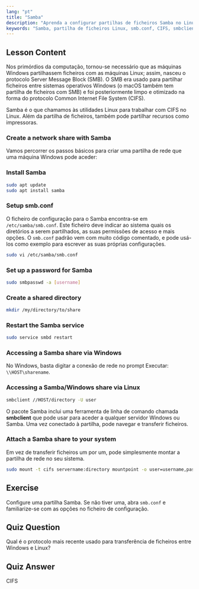 ```yaml
---
lang: "pt"
title: "Samba"
description: "Aprenda a configurar partilhas de ficheiros Samba no Linux para Windows e macOS. Este guia para iniciantes abrange instalação, configuração e acesso a partilhas. Comece já!"
keywords: "Samba, partilha de ficheiros Linux, smb.conf, CIFS, smbclient, tutorial Linux, guia para iniciantes"
---
```


## Lesson Content

Nos primórdios da computação, tornou-se necessário que as máquinas Windows partilhassem ficheiros com as máquinas Linux; assim, nasceu o protocolo Server Message Block (SMB). O SMB era usado para partilhar ficheiros entre sistemas operativos Windows (o macOS também tem partilha de ficheiros com SMB) e foi posteriormente limpo e otimizado na forma do protocolo Common Internet File System (CIFS).

Samba é o que chamamos às utilidades Linux para trabalhar com CIFS no Linux. Além da partilha de ficheiros, também pode partilhar recursos como impressoras.

### Create a network share with Samba

Vamos percorrer os passos básicos para criar uma partilha de rede que uma máquina Windows pode aceder:

### Install Samba

```bash
sudo apt update
sudo apt install samba
```

### Setup smb.conf

O ficheiro de configuração para o Samba encontra-se em `/etc/samba/smb.conf`. Este ficheiro deve indicar ao sistema quais os diretórios a serem partilhados, as suas permissões de acesso e mais opções. O `smb.conf` padrão vem com muito código comentado, e pode usá-los como exemplo para escrever as suas próprias configurações.

```bash
sudo vi /etc/samba/smb.conf
```

### Set up a password for Samba

```bash
sudo smbpasswd -a [username]
```

### Create a shared directory

```bash
mkdir /my/directory/to/share
```

### Restart the Samba service

```bash
sudo service smbd restart
```

### Accessing a Samba share via Windows

No Windows, basta digitar a conexão de rede no prompt Executar: `\\HOST\sharename`.

### Accessing a Samba/Windows share via Linux

```bash
smbclient //HOST/directory -U user
```

O pacote Samba inclui uma ferramenta de linha de comando chamada **smbclient** que pode usar para aceder a qualquer servidor Windows ou Samba. Uma vez conectado à partilha, pode navegar e transferir ficheiros.

### Attach a Samba share to your system

Em vez de transferir ficheiros um por um, pode simplesmente montar a partilha de rede no seu sistema.

```bash
sudo mount -t cifs servername:directory mountpoint -o user=username,pass=password
```

## Exercise

Configure uma partilha Samba. Se não tiver uma, abra `smb.conf` e familiarize-se com as opções no ficheiro de configuração.

## Quiz Question

Qual é o protocolo mais recente usado para transferência de ficheiros entre Windows e Linux?

## Quiz Answer

CIFS
